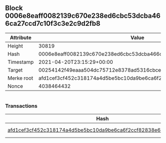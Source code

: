## Block 0006e8eaff0082139c670e238ed6cbc53dcba466ca27ccd7c10f3c3e2c9d2fb8

Attribute | Value
--- | ---
Height | 30819
Hash | 0006e8eaff0082139c670e238ed6cbc53dcba466ca27ccd7c10f3c3e2c9d2fb8
Timestamp | 2021-04-20T23:15:29+00:00
Target | 00254142f49eaaa504dc75712e8378ad5316cbcead634704b3734b6271167cc4
Merke root | afd1cef3cf452c318174a4d5be5bc10da9be6ca6f2ccf82838e6ebd106b4c25c
Nonce | 4038464432

```

```

### Transactions

Hash | Amount
--- | ---
[afd1cef3cf452c318174a4d5be5bc10da9be6ca6f2ccf82838e6ebd106b4c25c](afd1cef3cf452c318174a4d5be5bc10da9be6ca6f2ccf82838e6ebd106b4c25c.md) | 10.00000000 SKEPTI 
